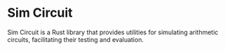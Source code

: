 # Sim Circuit

Sim Circuit is a Rust library that provides utilities for simulating arithmetic circuits, facilitating their testing and evaluation.
